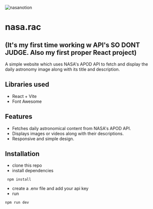 




![nasanotion](https://github.com/user-attachments/assets/f5e65cb8-48c0-4dc0-b757-bf3569f32d2f)

# nasa.rac
## (It's my first time working w API's SO DONT JUDGE. Also my first proper React project)
A simple website which uses NASA's APOD API to fetch and display the daily astronomy image along with its title and description.
## Libraries used
- React + Vite
- Font Awesome
## Features
- Fetches daily astronomical content from NASA's APOD API.
- Displays images or videos along with their descriptions.
- Responsive and simple design.
## Installation
- clone this repo
- install dependencies
 ```
  npm install
```
- create a .env file and add your api key
- run
```
npm run dev
